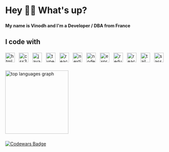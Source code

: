 <h1 align="left">Hey 👋🏾 What's up?</h1>

###

<h4 align="left">My name is Vinodh and I'm a Developer / DBA from France</h4>

###

<h2 align="left">I code with</h2>

###

<div align="left">
  <img src="https://img.shields.io/badge/HTML5-E34F26?logo=html5&logoColor=white&style=for-the-badge" height="30" alt="html5 logo"  />
  <img width="5" />
  <img src="https://img.shields.io/badge/CSS3-1572B6?logo=css3&logoColor=white&style=for-the-badge" height="30" alt="css3 logo"  />
  <img width="5" />
  <img src="https://img.shields.io/badge/JavaScript-323330?logo=javascript&logoColor=F7DF1E&style=for-the-badge" height="30" alt="javascript logo"  />
  <img width="5" />
  <img src="https://img.shields.io/badge/TypeScript-3178C6?logo=typescript&logoColor=white&style=for-the-badge" height="30" alt="typescript logo"  />
  <img width="5" />
  <img src="https://img.shields.io/badge/React.js-20232A?logo=react&logoColor=61DAFB&style=for-the-badge" height="30" alt="react logo"  />
  <img width="5" />
  <img src="https://img.shields.io/badge/Next.js-000000?logo=next.js&logoColor=white&style=for-the-badge" height="30" alt="nextjs logo"  />
  <img width="5" />
  <img src="https://img.shields.io/badge/Node.js-339933?logo=nodedotjs&logoColor=white&style=for-the-badge" height="30" alt="nodejs logo"  />
  <img width="5" />
  <img src="https://img.shields.io/badge/Express.js-404D59?logoColor=white&style=for-the-badge" height="30" alt="expressjs logo"  />
  <img width="5" />
  <img src="https://img.shields.io/badge/Redux.js-764ABC?logo=redux&logoColor=white&style=for-the-badge" height="30" alt="redux logo"  />
  <img width="5" />
  <img src="https://img.shields.io/badge/React_Router-CA4245?logo=react-router&logoColor=white&style=for-the-badge" height="30" alt="react-router logo"  />
  <img width="5" />
  <img src="https://img.shields.io/badge/Tailwind CSS-06B6D4?logo=tailwindcss&logoColor=white&style=for-the-badge" height="30" alt="tailwindcss logo"  />
  <img width="5" />
  <img src="https://img.shields.io/badge/Sass-CC6699?logo=sass&logoColor=white&style=for-the-badge" height="30" alt="sass logo"  />
</div>

###

<div align="left">
  <img src="https://github-readme-stats.vercel.app/api/top-langs/?username=vzamboulingame&layout=compact&card_width=320&langs_count=6&theme=default&hide_border=true&border_radius=0&order=2" height="200" alt="top languages graph"  />
</div>

###

[<img src="https://www.codewars.com/users/vzamboulingame/badges/large" alt="Codewars Badge"/>](https://www.codewars.com/users/vzamboulingame)

###
